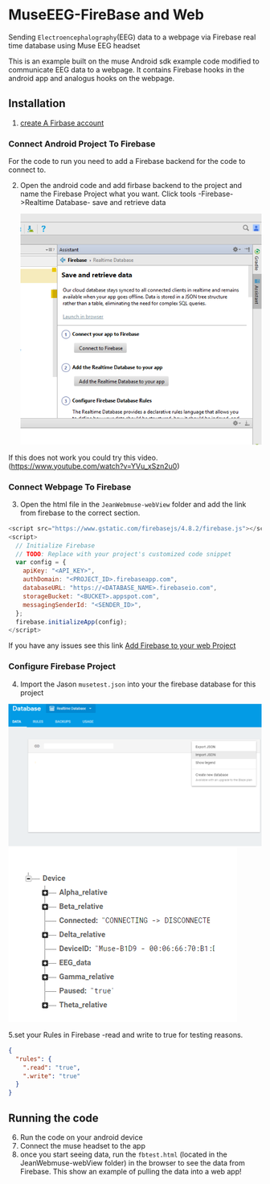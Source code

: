 # MuseEEG-FireBase and Web 

Sending `Electroencephalography`(EEG) data to a webpage via Firebase real time database using Muse EEG headset

This is an example built on the muse Android sdk example code modified to communicate EEG data to a webpage. 
It contains Firebase hooks in the android app and analogus hooks on the webpage.

## Installation
1. [create A Firbase account](https://firebase.google.com/?gclid=EAIaIQobChMIqozErZLT2AIVwYuzCh2pzwM4EAAYASAAEgK0s_D_BwE)


### Connect Android Project To Firebase
For the code to run you need to add a Firebase backend for the code to connect to.

2.	Open the android code and add firbase backend to the project and name the Firebase Project what you want.
Click tools -Firebase->Realtime Database- save and retrieve data

	![record screenshot](img/fbsetup3.png)
	
	
If this does not work you could try this video.
(https://www.youtube.com/watch?v=YVu_xSzn2u0)

	
### Connect Webpage To Firebase
3.	Open the html file in the `JeanWebmuse-webView` folder and add the link from firebase to the correct section.

```javascript
<script src="https://www.gstatic.com/firebasejs/4.8.2/firebase.js"></script>
<script>
  // Initialize Firebase
  // TODO: Replace with your project's customized code snippet
  var config = {
    apiKey: "<API_KEY>",
    authDomain: "<PROJECT_ID>.firebaseapp.com",
    databaseURL: "https://<DATABASE_NAME>.firebaseio.com",
    storageBucket: "<BUCKET>.appspot.com",
    messagingSenderId: "<SENDER_ID>",
  };
  firebase.initializeApp(config);
</script>
```

If you have any issues see this link [Add Firebase to your web Project](https://firebase.google.com/docs/web/setup)	
	
### Configure Firebase Project 
4.	Import the Jason `musetest.json` into your the firebase database for this project 

![screenshot](img/fbsetup4.png) ![screenshot](img/fbsetup5.png)

5.set your Rules in Firebase -read and write to true for testing reasons.
```json
{
  "rules": {
    ".read": "true",
    ".write": "true"
  }
}
```

## Running the code
6.	Run the code on your android device
7.	Connect the muse headset to the app
8.	once you start seeing data, run the `fbtest.html` (located in the JeanWebmuse-webView folder) in the browser to see the data from Firebase. This show an example of pulling the data into a web app!
